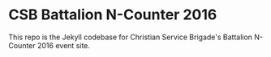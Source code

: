 # CSB Battalion N-Counter 2016

This repo is the Jekyll codebase for Christian Service Brigade's Battalion N-Counter 2016 event site.